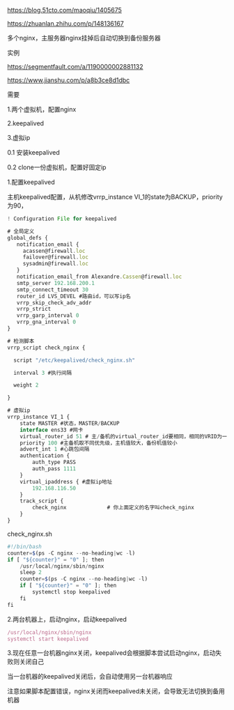 https://blog.51cto.com/maoqiu/1405675

https://zhuanlan.zhihu.com/p/148136167



多个nginx，主服务器nginx挂掉后自动切换到备份服务器



实例

https://segmentfault.com/a/1190000002881132

https://www.jianshu.com/p/a8b3ce8d1dbc



需要

1.两个虚拟机，配置nginx

2.keepalived

3.虚拟ip



0.1 安装keepalived

0.2 clone一份虚拟机，配置好固定ip

1.配置keepalived

主机keepalived配置，从机修改vrrp_instance VI_1的state为BACKUP，priority为90，

```javascript
! Configuration File for keepalived

# 全局定义
global_defs {
   notification_email {
     acassen@firewall.loc
     failover@firewall.loc
     sysadmin@firewall.loc
   }
   notification_email_from Alexandre.Cassen@firewall.loc
   smtp_server 192.168.200.1
   smtp_connect_timeout 30
   router_id LVS_DEVEL #路由id，可以写ip名
   vrrp_skip_check_adv_addr
   vrrp_strict
   vrrp_garp_interval 0
   vrrp_gna_interval 0
}

# 检测脚本
vrrp_script check_nginx {

  script "/etc/keepalived/check_nginx.sh"

  interval 3 #执行间隔

  weight 2

}

# 虚拟ip
vrrp_instance VI_1 {
    state MASTER #状态，MASTER/BACKUP
    interface ens33 #网卡
    virtual_router_id 51 # 主/备机的virtual_router_id要相同，相同的VRID为一个组，他将决定多播的MAC地址
    priority 100 #主备机取不同优先级，主机值较大，备份机值较小
    advert_int 1 #心跳包间隔
    authentication {
        auth_type PASS
        auth_pass 1111
    }
    virtual_ipaddress { #虚拟ip地址
        192.168.116.50
    }
    track_script {				
        check_nginx				# 你上面定义的名字叫check_nginx 
    }
}

```

check_nginx.sh

```javascript
#!/bin/bash
counter=$(ps -C nginx --no-heading|wc -l)
if [ "${counter}" = "0" ]; then
    /usr/local/nginx/sbin/nginx
    sleep 2
    counter=$(ps -C nginx --no-heading|wc -l)
    if [ "${counter}" = "0" ]; then
        systemctl stop keepalived
    fi
fi
```



2.两台机器上，启动nginx，启动keepalived

```javascript
/usr/local/nginx/sbin/nginx
systemctl start keepalived
```

3.现在任意一台机器nginx关闭，keepalived会根据脚本尝试启动nginx，启动失败则关闭自己

当一台机器的keepalived关闭后，会自动使用另一台机器响应

注意如果脚本配置错误，nginx关闭而keepalived未关闭，会导致无法切换到备用机器